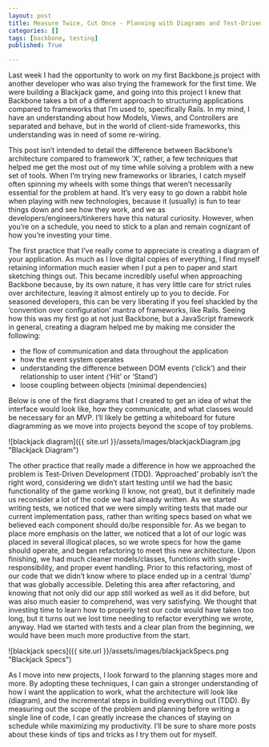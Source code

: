 ```yaml
---
layout: post
title: Measure Twice, Cut Once - Planning with Diagrams and Test-Driven Development
categories: []
tags: [backbone, testing]
published: True

---
```


Last week I had the opportunity to work on my first Backbone.js project with another developer who was also trying the framework for the first time. We were building a Blackjack game, and going into this project I knew that Backbone takes a bit of a different approach to structuring applications compared to frameworks that I’m used to, specifically Rails. In my mind, I have an understanding about how Models, Views, and Controllers are separated and behave, but in the world of client-side frameworks, this understanding was in need of some re-wiring.

This post isn’t intended to detail the difference between Backbone’s architecture compared to framework ‘X’, rather, a few techniques that helped me get the most out of my time while solving a problem with a new set of tools. When I’m trying new frameworks or libraries, I catch myself often spinning my wheels with some things that weren’t necessarily essential for the problem at hand. It’s very easy to go down a rabbit hole when playing with new technologies, because it (usually) is fun to tear things down and see how they work, and we as developers/engineers/tinkerers have this natural curiosity. However, when you’re on a schedule, you need to stick to a plan and remain cognizant of how you’re investing your time.

The first practice that I’ve really come to appreciate is creating a diagram of your application. As much as I love digital copies of everything, I find myself retaining information much easier when I put a pen to paper and start sketching things out. This became incredibly useful when approaching Backbone because, by its own nature, it has very little care for strict rules over architecture, leaving it almost entirely up to you to decide. For seasoned developers, this can be very liberating if you feel shackled by the ‘convention over configuration’ mantra of frameworks, like Rails. Seeing how this was my first go at not just Backbone, but a JavaScript framework in general, creating a diagram helped me by making me consider the following:

* the flow of communication and data throughout the application
* how the event system operates
* understanding the difference between DOM events (‘click’) and their relationship to user intent (‘Hit’ or ‘Stand’)
* loose coupling between objects (minimal dependencies)

Below is one of the first diagrams that I created to get an idea of what the interface would look like, how they communicate, and what classes would be necessary for an MVP. I’ll likely be getting a whiteboard for future diagramming as we move into projects beyond the scope of toy problems.

![blackjack diagram]({{ site.url }}/assets/images/blackjackDiagram.jpg "Blackjack Diagram")

The other practice that really made a difference in how we approached the problem is Test-Driven Development (TDD). ’Approached’ probably isn’t the right word, considering we didn’t start testing until we had the basic functionality of the game working (I know, not great), but it definitely made us reconsider a lot of the code we had already written. As we started writing tests, we noticed that we were simply writing tests that made our current implementation pass, rather than writing specs based on what we believed each component should do/be responsible for. As we began to place more emphasis on the latter, we noticed that a lot of our logic was placed in several illogical places, so we wrote specs for how the game should operate, and began refactoring to meet this new architecture. Upon finishing, we had much cleaner models/classes, functions with single-responsibility, and proper event handling. Prior to this refactoring, most of our code that we didn’t know where to place ended up in a central ‘dump’ that was globally accessible. Deleting this area after refactoring, and knowing that not only did our app still worked as well as it did before, but was also much easier to comprehend, was very satisfying. We thought that investing time to learn how to properly test our code would have taken too long, but it turns out we lost time needing to refactor everything we wrote, anyway. Had we started with tests and a clear plan from the beginning, we would have been much more productive from the start.

![blackjack specs]({{ site.url }}/assets/images/blackjackSpecs.png "Blackjack Specs")

As I move into new projects, I look forward to the planning stages more and more. By adopting these techniques, I can gain a stronger understanding of how I want the application to work, what the architecture will look like (diagram), and the incremental steps in building everything out (TDD). By measuring out the scope of the problem and planning before writing a single line of code, I can greatly increase the chances of staying on schedule while maximizing my productivity. I’ll be sure to share more posts about these kinds of tips and tricks as I try them out for myself.
